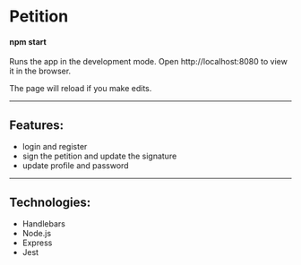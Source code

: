 # Petition


#### npm start

Runs the app in the development mode.
Open http://localhost:8080 to view it in the browser.

The page will reload if you make edits.

___

## Features:
* login and register
* sign the petition and update the signature
* update profile and password

___

## Technologies:

* Handlebars
* Node.js
* Express
* Jest